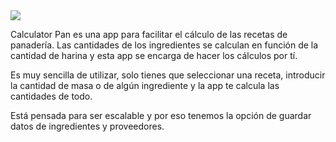 <img src="https://github.com/jitos86/Calculator-pan-/blob/master/logo-horizontal3.png"/>
<p>Calculator Pan es una app para facilitar el cálculo de las recetas de panadería. Las cantidades de los ingredientes se calculan en función de la cantidad de harina y esta app se encarga de hacer los cálculos por tí.</p>

<p>Es muy sencilla de utilizar, solo tienes que seleccionar una receta, introducir la cantidad de masa o de algún ingrediente y la app te calcula las cantidades de todo.</p>

<p>Está pensada para ser escalable y por eso tenemos la opción de guardar datos de ingredientes y proveedores.</p>
